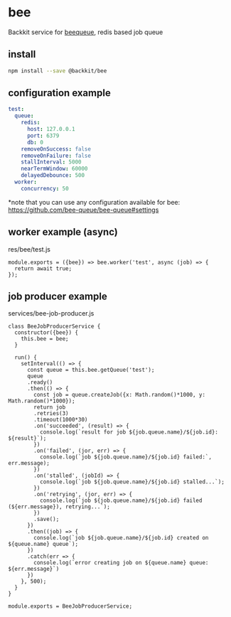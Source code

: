 # bee

Backkit service for [beequeue](https://github.com/bee-queue/bee-queue), redis based job queue

## install

```bash
npm install --save @backkit/bee
```

## configuration example

```yml
test:
  queue:
    redis:
      host: 127.0.0.1
      port: 6379
      db: 0
    removeOnSuccess: false
    removeOnFailure: false
    stallInterval: 5000
    nearTermWindow: 60000
    delayedDebounce: 500
  worker:
    concurrency: 50
```

*note that you can use any configuration available for bee: https://github.com/bee-queue/bee-queue#settings


## worker example (async)

res/bee/test.js

```node
module.exports = ({bee}) => bee.worker('test', async (job) => {
  return await true;
});
```

## job producer example

services/bee-job-producer.js

```node
class BeeJobProducerService {
  constructor({bee}) {
    this.bee = bee;
  }
    
  run() {
    setInterval(() => {
      const queue = this.bee.getQueue('test');
      queue
      .ready()
      .then(() => {
        const job = queue.createJob({x: Math.random()*1000, y: Math.random()*1000});
        return job
        .retries(3)
        .timeout(1000*30)
        .on('succeeded', (result) => {
          console.log(`result for job ${job.queue.name}/${job.id}: ${result}`);
        })
        .on('failed', (jor, err) => {
          console.log(`job ${job.queue.name}/${job.id} failed:`, err.message);
        })
        .on('stalled', (jobId) => {
          console.log(`job ${job.queue.name}/${job.id} stalled...`);
        })
        .on('retrying', (jor, err) => {
          console.log(`job ${job.queue.name}/${job.id} failed (${err.message}), retrying...`);
        })
        .save();
      })
      .then((job) => {
        console.log(`job ${job.queue.name}/${job.id} created on ${queue.name} queue`);
      })
      .catch(err => {
        console.log(`error creating job on ${queue.name} queue: ${err.message}`)
      })
    }, 500);
  }
}

module.exports = BeeJobProducerService;
```

